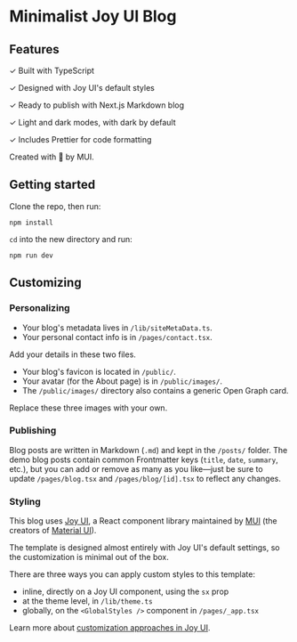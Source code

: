 # Minimalist Joy UI Blog

## Features

✓ Built with TypeScript

✓ Designed with Joy UI's default styles

✓ Ready to publish with Next.js Markdown blog

✓ Light and dark modes, with dark by default

✓ Includes Prettier for code formatting

Created with 💙 by MUI.

## Getting started

Clone the repo, then run:

```
npm install
```

`cd` into the new directory and run:

```
npm run dev
```

## Customizing

### Personalizing

- Your blog's metadata lives in `/lib/siteMetaData.ts`.
- Your personal contact info is in `/pages/contact.tsx`.

Add your details in these two files.

- Your blog's favicon is located in `/public/`.
- Your avatar (for the About page) is in `/public/images/`.
- The `/public/images/` directory also contains a generic Open Graph card.

Replace these three images with your own.

### Publishing

Blog posts are written in Markdown (`.md`) and kept in the `/posts/` folder.
The demo blog posts contain common Frontmatter keys (`title`, `date`, `summary`, etc.), but you can add or remove as many as you like—just be sure to update `/pages/blog.tsx` and `/pages/blog/[id].tsx` to reflect any changes.

### Styling

This blog uses [Joy UI](https://mui.com/joy-ui/getting-started/overview/), a React component library maintained by [MUI](https://mui.com) (the creators of [Material UI](https://mui.com/material-ui/getting-started/overview/)).

The template is designed almost entirely with Joy UI's default settings, so the customization is minimal out of the box.

There are three ways you can apply custom styles to this template:

- inline, directly on a Joy UI component, using the `sx` prop
- at the theme level, in `/lib/theme.ts`
- globally, on the `<GlobalStyles />` component in `/pages/_app.tsx`

Learn more about [customization approaches in Joy UI](https://mui.com/joy-ui/customization/approaches/).
